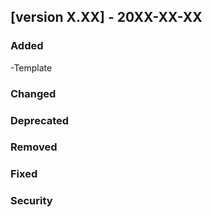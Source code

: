 ## [version X.XX] - 20XX-XX-XX

### Added

-Template

### Changed

### Deprecated

### Removed

### Fixed

### Security
